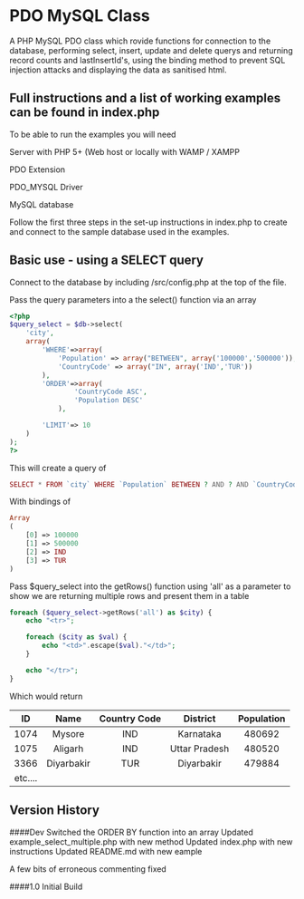 PDO MySQL Class
===================

A PHP MySQL PDO class which rovide functions for connection to the database, performing select, insert, update and delete querys and returning 
record counts and lastInsertId's, using the binding method to prevent SQL injection attacks and displaying the data as sanitised html.

## Full instructions and a list of working examples can be found in index.php 
To be able to run the examples you will need 

  Server with PHP 5+ (Web host or locally with WAMP / XAMPP
  
  PDO Extension
  
  PDO_MYSQL Driver
  
  MySQL database
  
  
Follow the first three steps in the set-up instructions in index.php to create and connect to the sample database used in the examples.

Basic use - using a SELECT query
--------------------------------
Connect to the database by including /src/config.php at the top of the file.

Pass the query parameters into a the select() function via an array 
```php
<?php
$query_select = $db->select(
    'city',
    array(
        'WHERE'=>array(
            'Population' => array("BETWEEN", array('100000','500000')), 
            'CountryCode' => array("IN", array('IND','TUR'))
        ),
        'ORDER'=>array(
                'CountryCode ASC', 
                'Population DESC'
            ),

        'LIMIT'=> 10
    )
);
?>
```
This will create a query of
```php
SELECT * FROM `city` WHERE `Population` BETWEEN ? AND ? AND `CountryCode` IN (?, ?) ORDER BY CountryCode ASC, Population DESC DESC LIMIT 10
```
With bindings of 
```php
Array
(
    [0] => 100000
    [1] => 500000
    [2] => IND
    [3] => TUR
)
```
Pass $query_select into the getRows() function using 'all' as a parameter to show we are returning multiple rows and present them in a table
```php
foreach ($query_select->getRows('all') as $city) {
    echo "<tr>";

    foreach ($city as $val) {
        echo "<td>".escape($val)."</td>";
    }

    echo "</tr>";
}
```

Which would return

|ID | Name  |  Country Code  |  District |   Population
|:-----------:|:------------:|:------------:|:------------:|:------------:|
|1074  |  Mysore | IND| Karnataka  | 480692
|1075  |  Aligarh |IND |Uttar Pradesh |  480520
|3366  |  Diyarbakir | TUR |Diyarbakir | 479884
| etc....


Version History
------------
####Dev
Switched the ORDER BY function into an array
    Updated example_select_multiple.php with new method
    Updated index.php with new instructions
    Updated README.md with new eample

A few bits of erroneous commenting fixed

####1.0
Initial Build